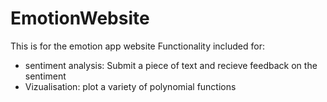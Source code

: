 # EmotionWebsite
This is for the emotion app website
Functionality included for: 
- sentiment analysis: Submit a piece of text and recieve feedback on the sentiment
- Vizualisation: plot a variety of polynomial functions

